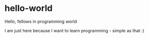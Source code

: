 # hello-world

Hello, fellows in programming world

I am just here because I want to learn programming - simple as that :)
